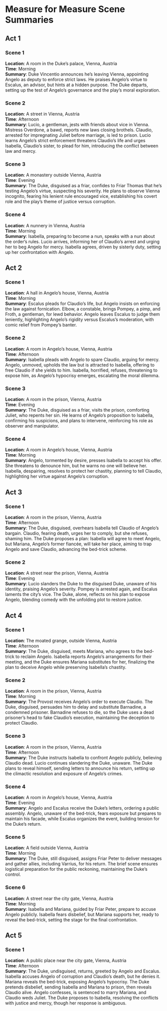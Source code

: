 # Measure for Measure Scene Summaries

## Act 1

### Scene 1
**Location**: A room in the Duke’s palace, Vienna, Austria  
**Time**: Morning  
**Summary**: Duke Vincentio announces he’s leaving Vienna, appointing Angelo as deputy to enforce strict laws. He praises Angelo’s virtue to Escalus, an advisor, but hints at a hidden purpose. The Duke departs, setting up the test of Angelo’s governance and the play’s moral exploration.

### Scene 2
**Location**: A street in Vienna, Austria  
**Time**: Afternoon  
**Summary**: Lucio, a gentleman, jests with friends about vice in Vienna. Mistress Overdone, a bawd, reports new laws closing brothels. Claudio, arrested for impregnating Juliet before marriage, is led to prison. Lucio learns Angelo’s strict enforcement threatens Claudio’s life and urges Isabella, Claudio’s sister, to plead for him, introducing the conflict between law and mercy.

### Scene 3
**Location**: A monastery outside Vienna, Austria  
**Time**: Evening  
**Summary**: The Duke, disguised as a friar, confides to Friar Thomas that he’s testing Angelo’s virtue, suspecting his severity. He plans to observe Vienna incognito, fearing his lenient rule encouraged vice, establishing his covert role and the play’s theme of justice versus corruption.

### Scene 4
**Location**: A nunnery in Vienna, Austria  
**Time**: Morning  
**Summary**: Isabella, preparing to become a nun, speaks with a nun about the order’s rules. Lucio arrives, informing her of Claudio’s arrest and urging her to beg Angelo for mercy. Isabella agrees, driven by sisterly duty, setting up her confrontation with Angelo.

## Act 2

### Scene 1
**Location**: A hall in Angelo’s house, Vienna, Austria  
**Time**: Morning  
**Summary**: Escalus pleads for Claudio’s life, but Angelo insists on enforcing the law against fornication. Elbow, a constable, brings Pompey, a pimp, and Froth, a gentleman, for lewd behavior. Angelo leaves Escalus to judge them leniently, highlighting Angelo’s rigidity versus Escalus’s moderation, with comic relief from Pompey’s banter.

### Scene 2
**Location**: A room in Angelo’s house, Vienna, Austria  
**Time**: Afternoon  
**Summary**: Isabella pleads with Angelo to spare Claudio, arguing for mercy. Angelo, unmoved, upholds the law but is attracted to Isabella, offering to free Claudio if she yields to him. Isabella, horrified, refuses, threatening to expose him, as Angelo’s hypocrisy emerges, escalating the moral dilemma.

### Scene 3
**Location**: A room in the prison, Vienna, Austria  
**Time**: Evening  
**Summary**: The Duke, disguised as a friar, visits the prison, comforting Juliet, who repents her sin. He learns of Angelo’s proposition to Isabella, confirming his suspicions, and plans to intervene, reinforcing his role as observer and manipulator.

### Scene 4
**Location**: A room in Angelo’s house, Vienna, Austria  
**Time**: Morning  
**Summary**: Angelo, tormented by desire, presses Isabella to accept his offer. She threatens to denounce him, but he warns no one will believe her. Isabella, despairing, resolves to protect her chastity, planning to tell Claudio, highlighting her virtue against Angelo’s corruption.

## Act 3

### Scene 1
**Location**: A room in the prison, Vienna, Austria  
**Time**: Afternoon  
**Summary**: The Duke, disguised, overhears Isabella tell Claudio of Angelo’s bargain. Claudio, fearing death, urges her to comply, but she refuses, shaming him. The Duke proposes a plan: Isabella will agree to meet Angelo, but Mariana, Angelo’s former fiancée, will take her place, aiming to trap Angelo and save Claudio, advancing the bed-trick scheme.

### Scene 2
**Location**: A street near the prison, Vienna, Austria  
**Time**: Evening  
**Summary**: Lucio slanders the Duke to the disguised Duke, unaware of his identity, praising Angelo’s severity. Pompey is arrested again, and Escalus laments the city’s vice. The Duke, alone, reflects on his plan to expose Angelo, blending comedy with the unfolding plot to restore justice.

## Act 4

### Scene 1
**Location**: The moated grange, outside Vienna, Austria  
**Time**: Afternoon  
**Summary**: The Duke, disguised, meets Mariana, who agrees to the bed-trick to reclaim Angelo. Isabella reports Angelo’s arrangements for their meeting, and the Duke ensures Mariana substitutes for her, finalizing the plan to deceive Angelo while preserving Isabella’s chastity.

### Scene 2
**Location**: A room in the prison, Vienna, Austria  
**Time**: Morning  
**Summary**: The Provost receives Angelo’s order to execute Claudio. The Duke, disguised, persuades him to delay and substitute Barnadine, a condemned prisoner. Barnadine refuses to die, so the Duke uses a dead prisoner’s head to fake Claudio’s execution, maintaining the deception to protect Claudio.

### Scene 3
**Location**: A room in the prison, Vienna, Austria  
**Time**: Afternoon  
**Summary**: The Duke instructs Isabella to confront Angelo publicly, believing Claudio dead. Lucio continues slandering the Duke, unaware. The Duke plans to reveal himself, sending letters to announce his return, setting up the climactic resolution and exposure of Angelo’s crimes.

### Scene 4
**Location**: A room in Angelo’s house, Vienna, Austria  
**Time**: Evening  
**Summary**: Angelo and Escalus receive the Duke’s letters, ordering a public assembly. Angelo, unaware of the bed-trick, fears exposure but prepares to maintain his facade, while Escalus organizes the event, building tension for the Duke’s return.

### Scene 5
**Location**: A field outside Vienna, Austria  
**Time**: Morning  
**Summary**: The Duke, still disguised, assigns Friar Peter to deliver messages and gather allies, including Varrius, for his return. The brief scene ensures logistical preparation for the public reckoning, maintaining the Duke’s control.

### Scene 6
**Location**: A street near the city gate, Vienna, Austria  
**Time**: Morning  
**Summary**: Isabella and Mariana, guided by Friar Peter, prepare to accuse Angelo publicly. Isabella fears disbelief, but Mariana supports her, ready to reveal the bed-trick, setting the stage for the final confrontation.

## Act 5

### Scene 1
**Location**: A public place near the city gate, Vienna, Austria  
**Time**: Afternoon  
**Summary**: The Duke, undisguised, returns, greeted by Angelo and Escalus. Isabella accuses Angelo of corruption and Claudio’s death, but he denies it. Mariana reveals the bed-trick, exposing Angelo’s hypocrisy. The Duke pretends disbelief, sending Isabella and Mariana to prison, then reveals Claudio alive. Angelo confesses, is sentenced to marry Mariana, and Claudio weds Juliet. The Duke proposes to Isabella, resolving the conflicts with justice and mercy, though her response is ambiguous.